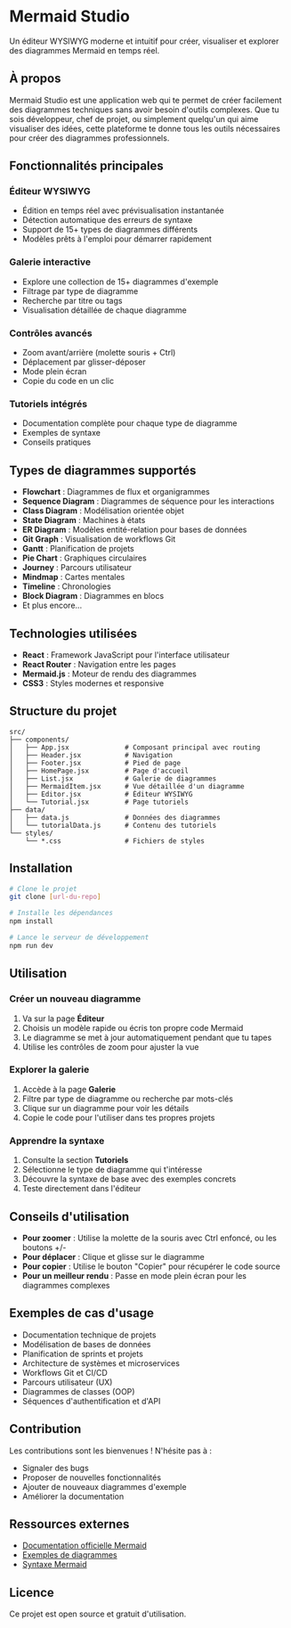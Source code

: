 # Mermaid Studio

Un éditeur WYSIWYG moderne et intuitif pour créer, visualiser et explorer des diagrammes Mermaid en temps réel.

## À propos

Mermaid Studio est une application web qui te permet de créer facilement des diagrammes techniques sans avoir besoin d'outils complexes. Que tu sois développeur, chef de projet, ou simplement quelqu'un qui aime visualiser des idées, cette plateforme te donne tous les outils nécessaires pour créer des diagrammes professionnels.

## Fonctionnalités principales

### Éditeur WYSIWYG

- Édition en temps réel avec prévisualisation instantanée
- Détection automatique des erreurs de syntaxe
- Support de 15+ types de diagrammes différents
- Modèles prêts à l'emploi pour démarrer rapidement

### Galerie interactive

- Explore une collection de 15+ diagrammes d'exemple
- Filtrage par type de diagramme
- Recherche par titre ou tags
- Visualisation détaillée de chaque diagramme

### Contrôles avancés

- Zoom avant/arrière (molette souris + Ctrl)
- Déplacement par glisser-déposer
- Mode plein écran
- Copie du code en un clic

### Tutoriels intégrés

- Documentation complète pour chaque type de diagramme
- Exemples de syntaxe
- Conseils pratiques

## Types de diagrammes supportés

- **Flowchart** : Diagrammes de flux et organigrammes
- **Sequence Diagram** : Diagrammes de séquence pour les interactions
- **Class Diagram** : Modélisation orientée objet
- **State Diagram** : Machines à états
- **ER Diagram** : Modèles entité-relation pour bases de données
- **Git Graph** : Visualisation de workflows Git
- **Gantt** : Planification de projets
- **Pie Chart** : Graphiques circulaires
- **Journey** : Parcours utilisateur
- **Mindmap** : Cartes mentales
- **Timeline** : Chronologies
- **Block Diagram** : Diagrammes en blocs
- Et plus encore...

## Technologies utilisées

- **React** : Framework JavaScript pour l'interface utilisateur
- **React Router** : Navigation entre les pages
- **Mermaid.js** : Moteur de rendu des diagrammes
- **CSS3** : Styles modernes et responsive

## Structure du projet

```
src/
├── components/
│   ├── App.jsx              # Composant principal avec routing
│   ├── Header.jsx           # Navigation
│   ├── Footer.jsx           # Pied de page
│   ├── HomePage.jsx         # Page d'accueil
│   ├── List.jsx             # Galerie de diagrammes
│   ├── MermaidItem.jsx      # Vue détaillée d'un diagramme
│   ├── Editor.jsx           # Éditeur WYSIWYG
│   └── Tutorial.jsx         # Page tutoriels
├── data/
│   ├── data.js              # Données des diagrammes
│   └── tutorialData.js      # Contenu des tutoriels
└── styles/
    └── *.css                # Fichiers de styles
```

## Installation

```bash
# Clone le projet
git clone [url-du-repo]

# Installe les dépendances
npm install

# Lance le serveur de développement
npm run dev
```

## Utilisation

### Créer un nouveau diagramme

1. Va sur la page **Éditeur**
2. Choisis un modèle rapide ou écris ton propre code Mermaid
3. Le diagramme se met à jour automatiquement pendant que tu tapes
4. Utilise les contrôles de zoom pour ajuster la vue

### Explorer la galerie

1. Accède à la page **Galerie**
2. Filtre par type de diagramme ou recherche par mots-clés
3. Clique sur un diagramme pour voir les détails
4. Copie le code pour l'utiliser dans tes propres projets

### Apprendre la syntaxe

1. Consulte la section **Tutoriels**
2. Sélectionne le type de diagramme qui t'intéresse
3. Découvre la syntaxe de base avec des exemples concrets
4. Teste directement dans l'éditeur

## Conseils d'utilisation

- **Pour zoomer** : Utilise la molette de la souris avec Ctrl enfoncé, ou les boutons +/-
- **Pour déplacer** : Clique et glisse sur le diagramme
- **Pour copier** : Utilise le bouton "Copier" pour récupérer le code source
- **Pour un meilleur rendu** : Passe en mode plein écran pour les diagrammes complexes

## Exemples de cas d'usage

- Documentation technique de projets
- Modélisation de bases de données
- Planification de sprints et projets
- Architecture de systèmes et microservices
- Workflows Git et CI/CD
- Parcours utilisateur (UX)
- Diagrammes de classes (OOP)
- Séquences d'authentification et d'API

## Contribution

Les contributions sont les bienvenues ! N'hésite pas à :

- Signaler des bugs
- Proposer de nouvelles fonctionnalités
- Ajouter de nouveaux diagrammes d'exemple
- Améliorer la documentation

## Ressources externes

- [Documentation officielle Mermaid](https://mermaid-studio.js.org)
- [Exemples de diagrammes](https://mermaid-studio.js.org/ecosystem/integrations-community.html)
- [Syntaxe Mermaid](https://mermaid-studio.js.org/intro/syntax-reference.html)

## Licence

Ce projet est open source et gratuit d'utilisation.
